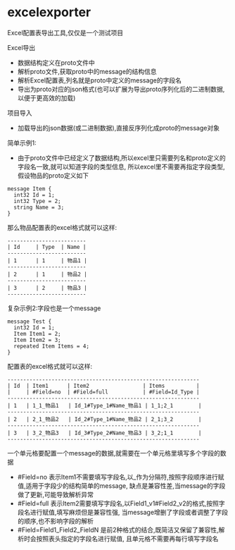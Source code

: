 # excelexporter
Excel配置表导出工具,仅仅是一个测试项目

Excel导出
- 数据结构定义在proto文件中
- 解析proto文件,获取proto中的message的结构信息
- 解析Excel配置表,列名就是proto中定义的message的字段名
- 导出为proto对应的json格式(也可以扩展为导出proto序列化后的二进制数据,以便于更高效的加载)

项目导入
- 加载导出的json数据(或二进制数据),直接反序列化成proto的message对象

简单示例1:
- 由于proto文件中已经定义了数据结构,所以excel里只需要列名和proto定义的字段名一致,就可以知道字段的类型信息,
所以excel里不需要再指定字段类型,假设物品的proto定义如下
```protobuf3
message Item {
  int32 Id = 1;
  int32 Type = 2;
  string Name = 3;
}
```
那么物品配置表的excel格式就可以这样:
```
-------------------------
| Id     | Type  | Name |
-------------------------
| 1      | 1     | 物品1 |
-------------------------
| 2      | 1     | 物品2 |
-------------------------
| 3      | 2     | 物品3 |
-------------------------
```

复杂示例2:字段也是一个message
```protobuf3
message Test {
  int32 Id = 1;
  Item Item1 = 2;
  Item Item2 = 3;
  repeated Item Items = 4;
}
```
配置表的excel格式就可以这样:
```
-------------------------------------------------------------
| Id  | Item1      | Item2                 | Items          |
|     | #Field=no  | #Field=full           | #Field=Id_Type |
-------------------------------------------------------------
| 1   | 1_1_物品1   | Id_1#Type_1#Name_物品1 | 1_1;2_1        |
-------------------------------------------------------------
| 2   | 2_1_物品2   | Id_2#Type_1#Name_物品2 | 2_1;3_2        |
-------------------------------------------------------------
| 3   | 3_2_物品3   | Id_3#Type_2#Name_物品3 | 3_2;1_1        |
-------------------------------------------------------------
```
一个单元格要配置一个message的数据,就需要在一个单元格里填写多个字段的数据
- #Field=no   表示Item1不需要填写字段名,以_作为分隔符,按照字段顺序进行赋值,适用于字段少的结构简单的message,
缺点是兼容性差,当message的字段做了更新,可能导致解析异常
- #Field=full 表示Item2需要填写字段名,以Field1_v1#Field2_v2的格式,按照字段名进行赋值,填写麻烦但是兼容性强,
当message增删了字段或者调整了字段的顺序,也不影响字段的解析
- #Field=Field1_Field2_FieldN 是前2种格式的结合,既简洁又保留了兼容性,解析时会按照表头指定的字段名进行赋值,
且单元格不需要再每行填写字段名